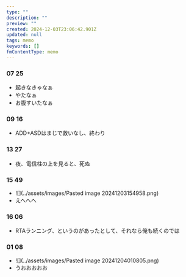 ```yaml
---
type: ""
description: ""
preview: ""
created: 2024-12-03T23:06:42.901Z
updated: null
tags: memo
keywords: []
fmContentType: memo
---
```

### 07 25
- 起きなきゃなぁ
- やたなぁ
- お腹すいたなぁ

### 09 16
- ADD+ASDはまじで救いなし、終わり

### 13 27
- 夜、電信柱の上を見ると、死ぬ

### 15 49
- ![](../assets/images/Pasted image 20241203154958.png)
- えへへへ

### 16 06
- RTAランニング、というのがあったとして、それなら俺も続くのでは

### 01 08 
- ![](../assets/images/Pasted image 20241204010805.png)
- うおおおおお